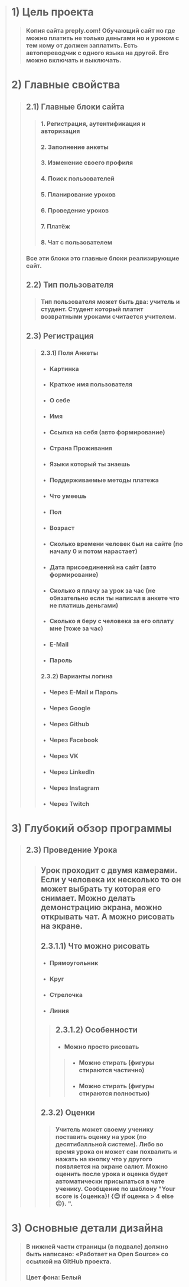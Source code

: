 ﻿> # 1) Цель проекта
> > ### Копия сайта preply.com! Обучающий сайт но где можно платить не только деньгами но и уроком с тем кому от должен заплатить. Есть автопереводчик с одного языка на другой. Его можно включать и выключать.
> # 2) Главные свойства
> > ## 2.1) Главные блоки сайта
> > > ### 1. Регистрация, аутентификация и авторизация
> > > ### 2. Заполнение анкеты
> > > ### 3. Изменение своего профиля
> > > ### 4. Поиск пользователей
> > > ### 5. Планирование уроков
> > > ### 6. Проведение уроков
> > > ### 7. Платёж
> > > ### 8. Чат с пользователем
> > ### Все эти блоки это главные блоки реализирующие сайт.
> > ## 2.2) Тип пользователя
> > > ### Тип пользователя может быть два: учитель и студент. Студент который платит возвратными уроками считается учителем.
> > ## 2.3) Регистрация
> > > ### 2.3.1) Поля Анкеты
> > > - ### Картинка
> > > - ### Краткое имя пользователя
> > > - ### О себе
> > > - ### Имя
> > > - ### Ссылка на себя (авто формирование)
> > > - ### Страна Проживания
> > > - ### Языки который ты знаешь
> > > - ### Поддерживаемые методы платежа
> > > - ### Что умеешь
> > > - ### Пол
> > > - ### Возраст
> > > - ### Сколько времени человек был на сайте (по началу 0 и потом нарастает)
> > > - ### Дата присоединений на сайт (авто формирование)
> > > - ### Сколько я плачу за урок за час (не обязательно если ты написал в анкете что не платишь деньгами)
> > > - ### Сколько я беру с человека за его оплату мне (тоже за час)
> > > - ### E-Mail
> > > - ### Пароль
> > > ### 2.3.2) Варианты логина
> > > - ### Через E-Mail и Пароль
> > > - ### Через Google
> > > - ### Через Github
> > > - ### Через Facebook
> > > - ### Через VK
> > > - ### Через LinkedIn
> > > - ### Через Instagram
> > > - ### Через Twitch
> # 3) Глубокий обзор программы
> > ## 2.3) Проведение Урока
> > > ## Урок проходит с двумя камерами. Если у человека их несколько то он может выбрать ту которая его снимает. Можно делать демонстрацию экрана, можно открывать чат. А можно рисовать на экране.
> > > ## 2.3.1.1) Что можно рисовать
> > > - ### Прямоугольник
> > > - ### Круг
> > > - ### Стрелочка
> > > - ### Линия
> > > > ## 2.3.1.2) Особенности
> > > > - ### Можно просто рисовать
> > > > > - ### Можно стирать (фигуры стираются частично)
> > > > > - ### Можно стирать (фигуры стираются полностью)
> > > ## 2.3.2) Оценки
> > > > ### Учитель может своему ученику поставить оценку на урок (по десятибалльной системе). Либо во время урока он может сам похвалить и нажать на кнопку что у другого появляется на экране салют. Можно оценить после урока и оценка будет автоматически присылаться в чате ученику. Сообщение по шаблону "Your score is {оценка}! {😊 if оценка > 4 else 😒}. ".
> # 3) Основные детали дизайна
> > ### В нижней части страницы  (в подвале)  должно быть написано: «Работает на Open Source»  со ссылкой на GitHub проекта.
> > ### Цвет фона: Белый
